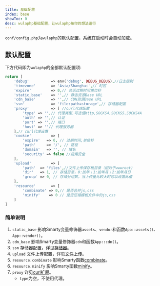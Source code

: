 ```yaml
---
title: 基础配置
index: base
showToc: 0
desc: wulaphp基础配置，让wulaphp按你的想法运行
---
```


`conf/config.php`为`wulaphp`的默认配置，系统在启动时会自动加载。

## 默认配置

下方代码即为`wulaphp`的全部默认配置项:

```php
return [
    'debug'          => env('debug', DEBUG_DEBUG),//日志级别
    'timezone'       => 'Asia/Shanghai',// 时区
    'expire'         => 0,// 会话过期时间单位秒
    'static_base'    => '',// 静态资源Base URL
    'cdn_base'       => '',// CDN资源Base URL
    'ssn'            => 'file:path=storage',// 存储器配置
    'proxy'          => [ //curl代理配置
        'type' => '',// 代理类型,可选值http,SOCKS4,SOCKS5,SOCKS4A
        'auth' => '',// 认证
        'port' => '',// 端口
        'host' => ''// 代理服务器
    ],// curl代理设置
    'cookie'         => [
        'expire'   => 0, // 过期时间,单位秒
        'path'     => '/', // 路径
        'domain'   => '', // 域名
        'security' => false //启用安全
    ],
    'upload'         => [
        'path'  => 'files',//文件上传保存根目录（相对于wwwroot)
        'dir'   => 1, // 存储目录，0:按年；1:按年月；2:按年月日
        'group' => 0, // 存储分组数，当上传量比较大时可以设置此值
    ],
    'resource'       => [
        'combinate' => 0,// 是否合并js,css
        'minify'    => 0 // 是否压缩模板文件中的js,css
    ]
]
```

### 简单说明

1. `static_base` 影响Smarty变量修饰器`assets`、`vendor`和函数`App::assets()`、`App::vendor()`。
2. `cdn_base` 影响Smarty变量修饰器`cdn`和函数`App::cdn()`。
3. `ssn` 存储器配置，详见[存储器](../utils/storage.md)。
4. `upload` 文件上传配置，详见[文件上传](../utils/uploader.md)。
5. `resource.combinate` 影响Smarty函数[combinate](../advance/smarty.funcs.md#combinate)。
6. `resource.minify` 影响Smarty函数[minify](../advance/smarty.funcs.md#minify)。
7. `proxy` 详见[curl扩展](#http://php.net/manual/zh/function.curl-setopt.php)。
   * `type`为空，不使用代理。
